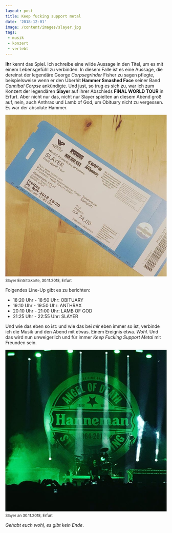 ```yaml
---
layout: post
title: Keep fucking support metal
date: '2018-12-01'
image: /content/images/slayer.jpg
tags:
 - musik
 - konzert
 - verlebt
---
```


**Ihr** kennt das Spiel. Ich schreibe eine wilde Aussage in den Titel, um es mit einem Lebensgefühl zu verbinden. In diesem Falle ist es eine Aussage, die dereinst der legendäre George *Corpsegrinder* Fisher zu sagen pflegte, beispielsweise wenn er den Überhit **Hammer Smashed Face** seiner Band *Cannibal Corpse* ankündigte. Und just, so trug es sich zu, war ich zum Konzert der legendären **Slayer** auf ihrer Abschieds **FINAL WORLD TOUR** in Erfurt. Aber nicht nur das, nicht nur Slayer spielten an diesem Abend groß auf, nein, auch Anthrax und Lamb of God, um Obituary nicht zu vergessen. Es war der absolute Hammer.

![Slayer an 30.11.2018, Erfurt](/assets/2018/slayer1.jpg)
<small>Slayer Eintrittskarte, 30.11.2018, Erfurt</small>

Folgendes Line-Up gibt es zu berichten:

* 18:20 Uhr - 18:50 Uhr: OBITUARY
* 19:10 Uhr - 19:50 Uhr: ANTHRAX
* 20:10 Uhr - 21:00 Uhr: LAMB OF GOD
* 21:25 Uhr - 22:55 Uhr: SLAYER

Und wie das eben so ist: und wie das bei *mir* eben immer so ist, verbinde ich die Musik und den Abend mit etwas. Einem Ereignis etwa. *Wohl*. Und das wird nun unweigerlich und für immer *Keep Fucking Support Metal* mit Freunden sein.

![Slayer an 30.11.2018, Erfurt](/assets/2018/slayer2.jpg)
<small>Slayer an 30.11.2018, Erfurt</small>

*Gehabt euch wohl, es gibt kein Ende*.
